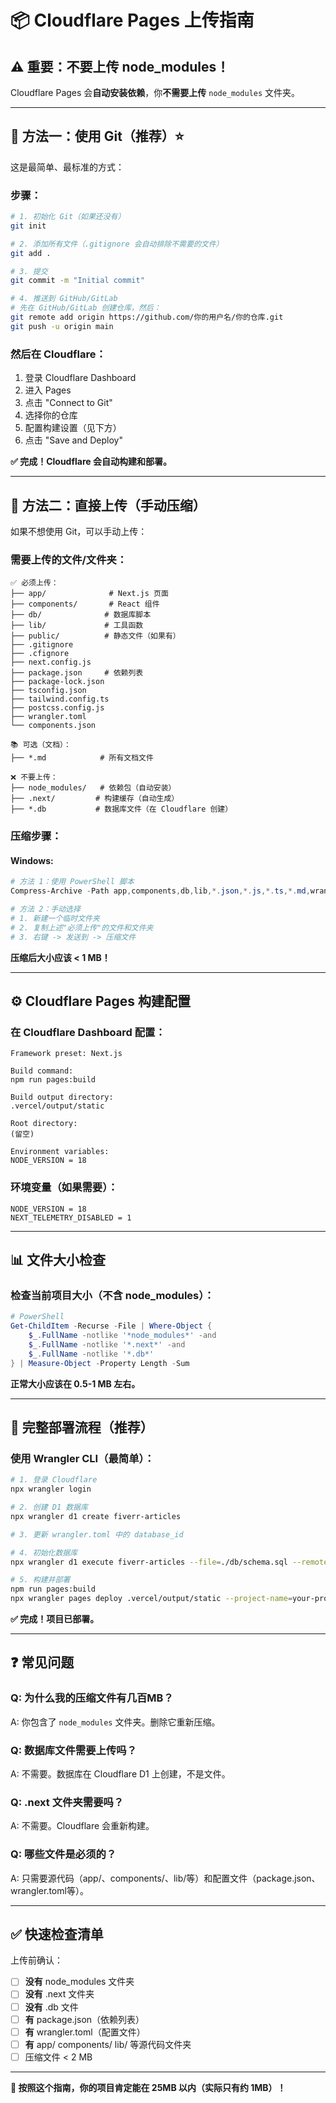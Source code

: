 # 📦 Cloudflare Pages 上传指南

## ⚠️ 重要：不要上传 node_modules！

Cloudflare Pages 会**自动安装依赖**，你**不需要上传** `node_modules` 文件夹。

---

## 🎯 方法一：使用 Git（推荐）⭐

这是最简单、最标准的方式：

### 步骤：

```bash
# 1. 初始化 Git（如果还没有）
git init

# 2. 添加所有文件（.gitignore 会自动排除不需要的文件）
git add .

# 3. 提交
git commit -m "Initial commit"

# 4. 推送到 GitHub/GitLab
# 先在 GitHub/GitLab 创建仓库，然后：
git remote add origin https://github.com/你的用户名/你的仓库.git
git push -u origin main
```

### 然后在 Cloudflare：

1. 登录 Cloudflare Dashboard
2. 进入 Pages
3. 点击 "Connect to Git"
4. 选择你的仓库
5. 配置构建设置（见下方）
6. 点击 "Save and Deploy"

**✅ 完成！Cloudflare 会自动构建和部署。**

---

## 🎯 方法二：直接上传（手动压缩）

如果不想使用 Git，可以手动上传：

### 需要上传的文件/文件夹：

```
✅ 必须上传：
├── app/              # Next.js 页面
├── components/       # React 组件
├── db/              # 数据库脚本
├── lib/             # 工具函数
├── public/          # 静态文件（如果有）
├── .gitignore
├── .cfignore
├── next.config.js
├── package.json     # 依赖列表
├── package-lock.json
├── tsconfig.json
├── tailwind.config.ts
├── postcss.config.js
├── wrangler.toml
└── components.json

📚 可选（文档）：
├── *.md            # 所有文档文件

❌ 不要上传：
├── node_modules/   # 依赖包（自动安装）
├── .next/         # 构建缓存（自动生成）
├── *.db           # 数据库文件（在 Cloudflare 创建）
```

### 压缩步骤：

#### Windows:
```powershell
# 方法 1：使用 PowerShell 脚本
Compress-Archive -Path app,components,db,lib,*.json,*.js,*.ts,*.md,wrangler.toml,.gitignore -DestinationPath fiverr-deploy.zip

# 方法 2：手动选择
# 1. 新建一个临时文件夹
# 2. 复制上述"必须上传"的文件和文件夹
# 3. 右键 -> 发送到 -> 压缩文件
```

**压缩后大小应该 < 1 MB！**

---

## ⚙️ Cloudflare Pages 构建配置

### 在 Cloudflare Dashboard 配置：

```
Framework preset: Next.js

Build command: 
npm run pages:build

Build output directory: 
.vercel/output/static

Root directory: 
(留空)

Environment variables:
NODE_VERSION = 18
```

### 环境变量（如果需要）：
```
NODE_VERSION = 18
NEXT_TELEMETRY_DISABLED = 1
```

---

## 📊 文件大小检查

### 检查当前项目大小（不含 node_modules）：

```powershell
# PowerShell
Get-ChildItem -Recurse -File | Where-Object { 
    $_.FullName -notlike '*node_modules*' -and 
    $_.FullName -notlike '*.next*' -and
    $_.FullName -notlike '*.db*'
} | Measure-Object -Property Length -Sum
```

**正常大小应该在 0.5-1 MB 左右。**

---

## 🎯 完整部署流程（推荐）

### 使用 Wrangler CLI（最简单）：

```bash
# 1. 登录 Cloudflare
npx wrangler login

# 2. 创建 D1 数据库
npx wrangler d1 create fiverr-articles

# 3. 更新 wrangler.toml 中的 database_id

# 4. 初始化数据库
npx wrangler d1 execute fiverr-articles --file=./db/schema.sql --remote

# 5. 构建并部署
npm run pages:build
npx wrangler pages deploy .vercel/output/static --project-name=your-project-name
```

**✅ 完成！项目已部署。**

---

## ❓ 常见问题

### Q: 为什么我的压缩文件有几百MB？
A: 你包含了 `node_modules` 文件夹。删除它重新压缩。

### Q: 数据库文件需要上传吗？
A: 不需要。数据库在 Cloudflare D1 上创建，不是文件。

### Q: .next 文件夹需要吗？
A: 不需要。Cloudflare 会重新构建。

### Q: 哪些文件是必须的？
A: 只需要源代码（app/、components/、lib/等）和配置文件（package.json、wrangler.toml等）。

---

## ✅ 快速检查清单

上传前确认：

- [ ] **没有** node_modules 文件夹
- [ ] **没有** .next 文件夹  
- [ ] **没有** .db 文件
- [ ] **有** package.json（依赖列表）
- [ ] **有** wrangler.toml（配置文件）
- [ ] **有** app/ components/ lib/ 等源代码文件夹
- [ ] 压缩文件 < 2 MB

---

**🎉 按照这个指南，你的项目肯定能在 25MB 以内（实际只有约 1MB）！**

